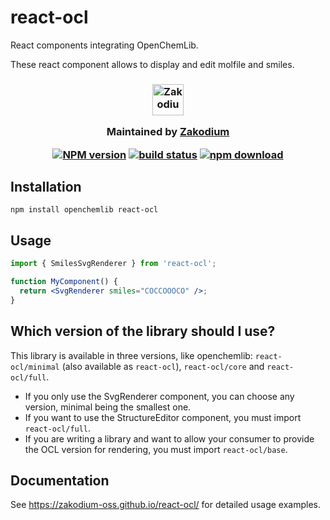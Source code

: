 # react-ocl

React components integrating OpenChemLib.

These react component allows to display and edit molfile and smiles.

<h3 align="center">

  <a href="https://www.zakodium.com">
    <img src="https://www.zakodium.com/brand/zakodium-logo-white.svg" width="50" alt="Zakodium logo" />
  </a>

  <p>
    Maintained by <a href="https://www.zakodium.com">Zakodium</a>
  </p>
  
  [![NPM version][npm-image]][npm-url]
  [![build status][ci-image]][ci-url]
  [![npm download][download-image]][download-url]

</h3>

## Installation

```console
npm install openchemlib react-ocl
```

## Usage

```jsx
import { SmilesSvgRenderer } from 'react-ocl';

function MyComponent() {
  return <SvgRenderer smiles="COCCOOOCO" />;
}
```

## Which version of the library should I use?

This library is available in three versions, like openchemlib: `react-ocl/minimal`
(also available as `react-ocl`), `react-ocl/core` and `react-ocl/full`.

- If you only use the SvgRenderer component, you can choose any version, minimal
  being the smallest one.
- If you want to use the StructureEditor component, you must import `react-ocl/full`.
- If you are writing a library and want to allow your consumer to provide the OCL
  version for rendering, you must import `react-ocl/base`.

## Documentation

See https://zakodium-oss.github.io/react-ocl/ for detailed usage examples.

[npm-image]: https://img.shields.io/npm/v/react-ocl.svg
[npm-url]: https://npmjs.org/package/react-ocl
[ci-image]: https://github.com/zakodium-oss/react-ocl/workflows/Node.js%20CI/badge.svg?branch=main
[ci-url]: https://github.com/zakodium-oss/react-ocl/actions?query=workflow%3A%22Node.js+CI%22
[download-image]: https://img.shields.io/npm/dm/react-ocl.svg
[download-url]: https://npmjs.org/package/react-ocl
